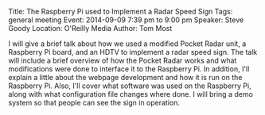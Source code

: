 Title: The Raspberry Pi used to Implement a Radar Speed Sign
Tags: general meeting
Event: 2014-09-09 7:39 pm to 9:00 pm
Speaker: Steve Goody
Location: O'Reilly Media
Author: Tom Most

I will give a brief talk about how we used a modified Pocket Radar unit, a Raspberry Pi board, and an HDTV to implement a radar speed sign.
The talk will include a brief overview of how the Pocket Radar works and what modifications were done to interface it to the Raspberry Pi.
In addition, I'll explain a little about the webpage development and how it is run on the Raspberry Pi.
Also, I'll cover what software was used on the Raspberry Pi, along with what configuration file changes where done.
I will bring a demo system so that people can see the sign in operation.

